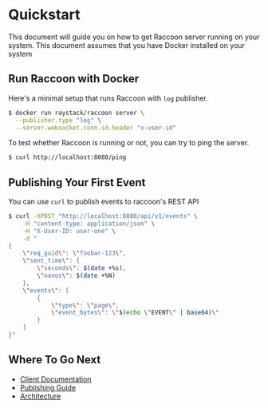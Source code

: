 # Quickstart

This document will guide you on how to get Raccoon server running on your system. This document assumes that you have Docker installed on your system

## Run Raccoon with Docker 

Here's a minimal setup that runs Raccoon with `log` publisher. 

```bash
$ docker run raystack/raccoon server \
  --publisher.type "log" \
  --server.websocket.conn.id.header "x-user-id"
```

To test whether Raccoon is running or not, you can try to ping the server.

```bash
$ curl http://localhost:8080/ping
```

## Publishing Your First Event

You can use `curl` to publish events to raccoon's REST API

```bash
$ curl -XPOST "http://localhost:8080/api/v1/events" \
    -H "content-type: application/json" \
    -H "X-User-ID: user-one" \
    -d "
{
    \"req_guid\": \"foobar-123\",
    \"sent_time\": {
        \"seconds\": $(date +%s),
        \"nanos\": $(date +%N)
    },
    \"events\": [
        {
            \"type\": \"page\",
            \"event_bytes\": \"$(echo \"EVENT\" | base64)\"
        }
    ]
}"
```

## Where To Go Next

* [Client Documentation](clients/overview.md)
* [Publishing Guide](guides/publishing.md)
* [Architecture](concepts/architecture.md)

